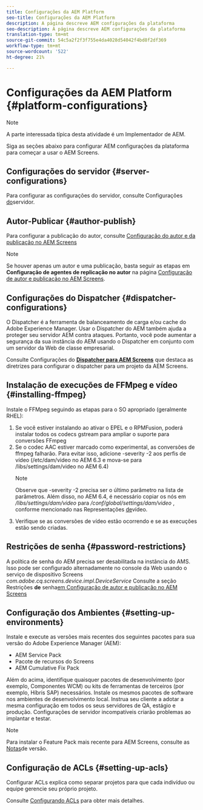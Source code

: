 ```yaml
---
title: Configurações da AEM Platform
seo-title: Configurações da AEM Platform
description: A página descreve AEM configurações da plataforma
seo-description: A página descreve AEM configurações da plataforma
translation-type: tm+mt
source-git-commit: 54c5a2f2f3f755e4da4028d54042f4bd8f2df369
workflow-type: tm+mt
source-wordcount: '522'
ht-degree: 21%

---
```


# Configurações da AEM Platform  {#platform-configurations}

>[!NOTE]
>
>A parte interessada típica desta atividade é um Implementador de AEM.

Siga as seções abaixo para configurar AEM configurações da plataforma para começar a usar o AEM Screens.

## Configurações do servidor {#server-configurations}

Para configurar as configurações do servidor, consulte Configurações [do](https://helpx.adobe.com/experience-manager/6-5/screens/using/configuring-screens-introduction.html#ServerConfiguration)servidor.

## Autor-Publicar {#author-publish}

Para configurar a publicação do autor, consulte [Configuração do autor e da publicação no AEM Screens](https://helpx.adobe.com/br/experience-manager/6-5/screens/using/author-and-publish.html)

>[!NOTE]
>
>Se houver apenas um autor e uma publicação, basta seguir as etapas em **Configuração de agentes de replicação no autor** na página [Configuração de autor e publicação no AEM Screens](https://helpx.adobe.com/br/experience-manager/6-5/screens/using/author-and-publish.html).

## Configurações do Dispatcher {#dispatcher-configurations}

O Dispatcher é a ferramenta de balanceamento de carga e/ou cache do Adobe Experience Manager. Usar o Dispatcher do AEM também ajuda a proteger seu servidor AEM contra ataques. Portanto, você pode aumentar a segurança da sua instância do AEM usando o Dispatcher em conjunto com um servidor da Web de classe empresarial.

Consulte Configurações do **[Dispatcher para AEM Screens](https://helpx.adobe.com/experience-manager/6-5/screens/using/dispatcher-configurations-aem-screens.html)** que destaca as diretrizes para configurar o dispatcher para um projeto da AEM Screens.

## Instalação de execuções de FFMpeg e vídeo {#installing-ffmpeg}

Instale o FFMpeg seguindo as etapas para o SO apropriado (geralmente RHEL):

1. Se você estiver instalando ao ativar o EPEL e o RPMFusion, poderá instalar todos os codecs gstream para ampliar o suporte para conversões FFmpeg
1. Se o codec AAC estiver marcado como experimental, as conversões de ffmpeg falharão. Para evitar isso, adicione -severity -2 aos perfis de vídeo (/etc/dam/video no AEM 6.3 e mova-se para /libs/settings/dam/video no AEM 6.4)
   >[!NOTE]
   >
   > Observe que -severity -2 precisa ser o último parâmetro na lista de parâmetros. Além disso, no AEM 6.4, é necessário copiar os nós em */libs/settings/dam/video* para */conf/global/settings/dam/video* , conforme mencionado nas Representações [de](https://helpx.adobe.com/experience-manager/6-5/screens/using/generating-renditions.html)vídeo.
1. Verifique se as conversões de vídeo estão ocorrendo e se as execuções estão sendo criadas.

## Restrições de senha {#password-restrictions}

A política de senha do AEM precisa ser desabilitada na instância do AMS. Isso pode ser configurado alternadamente no console da Web usando o serviço de dispositivo Screens *com.adobe.cq.screens.device.impl.DeviceService* Consulte a seção Restrições **de** senha[em Configuração de autor e publicação no AEM Screens](https://helpx.adobe.com/br/experience-manager/6-5/screens/using/author-and-publish.html)

## Configuração dos Ambientes {#setting-up-environments}

Instale e execute as versões mais recentes dos seguintes pacotes para sua versão do Adobe Experience Manager (AEM):

* AEM Service Pack
* Pacote de recursos do Screens
* AEM Cumulative Fix Pack

Além do acima, identifique quaisquer pacotes de desenvolvimento (por exemplo, Componentes WCM) ou kits de ferramentas de terceiros (por exemplo, Híbris SAP) necessários.
Instale os mesmos pacotes de software nos ambientes de desenvolvimento local. Instrua seu cliente a adotar a mesma configuração em todos os seus servidores de QA, estágio e produção. Configurações de servidor incompatíveis criarão problemas ao implantar e testar.

>[!NOTE]
>
>Para instalar o Feature Pack mais recente para AEM Screens, consulte as [Notas](https://helpx.adobe.com/experience-manager/6-5/screens/user-guide.html?topic=/experience-manager/6-5/screens/morehelp/release-notes.ug.js)de versão.

## Configuração de ACLs {#setting-up-acls}

Configurar ACLs explica como separar projetos para que cada indivíduo ou equipe gerencie seu próprio projeto.

Consulte [Configurando ACLs](https://helpx.adobe.com/experience-manager/6-5/screens/using/setting-up-acls.html) para obter mais detalhes.
